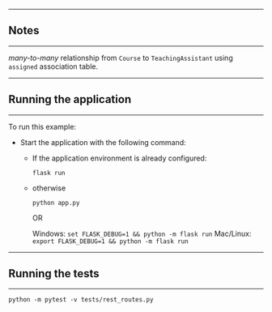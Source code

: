

-----------------------
## Notes
-----------------------
*many-to-many* relationship from `Course` to `TeachingAssistant` using `assigned` association table. 

-----------------------
## Running the application
-----------------------

To run this example:
- Start the application with the following command:

    *  If the application environment is already configured:
        
        ```flask run```
    
    * otherwise 
        
        ```python app.py```
        
        OR
        
        Windows: ```set FLASK_DEBUG=1 && python -m flask run```
        Mac/Linux:  ```export FLASK_DEBUG=1 && python -m flask run```

-----------------------
## Running the tests
-----------------------

```
python -m pytest -v tests/rest_routes.py
```
